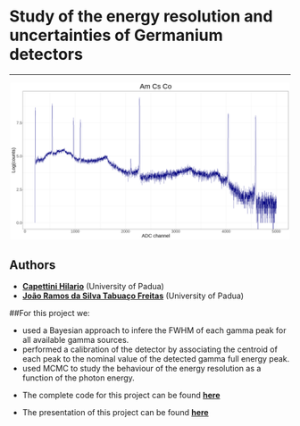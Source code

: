 # Study of the energy resolution and uncertainties of Germanium detectors
***

<p align="center">
    <img src="https://github.com/jtfreitas/AdSt_project/blob/main/graphs/data_AmCsCo.png" alt="Drawing" style="width: 500px"/>
</p>





## Authors

* [**Capettini Hilario**](https://github.com/hcapettini2) (University of Padua)
* [**João Ramos da Silva Tabuaço Freitas**](https://github.com/jtfreitas) (University of Padua)





##For this project we:
+ used a Bayesian approach to infere the FWHM of each gamma peak for all available gamma sources.
+ performed a calibration of the detector by associating the centroid of each peak to the nominal value of the detected gamma full energy peak.
+ used MCMC to study the behaviour of the energy resolution as a function of the photon energy.


* The complete code for this project can be found [**here**](https://github.com/jtfreitas/AdSt_project/blob/main/Project.ipynb)

* The presentation of this project can be found [**here**](https://github.com/jtfreitas/AdSt_project/blob/main/Presentation.pdf)

